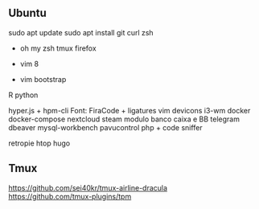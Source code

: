 ## Ubuntu 
sudo apt update
sudo apt install 
git 
curl 
zsh 
- oh my zsh
tmux
firefox 

- vim 8
- vim bootstrap


R
python

hyper.js + hpm-cli 
Font: FiraCode + ligatures
vim devicons
i3-wm
docker
	docker-compose
nextcloud
steam
modulo banco caixa e BB
telegram
dbeaver
mysql-workbench
pavucontrol
php + code sniffer

retropie
htop
hugo

## Tmux
https://github.com/sei40kr/tmux-airline-dracula  
https://github.com/tmux-plugins/tpm

